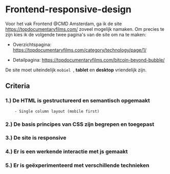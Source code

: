 # Frontend-responsive-design
Voor het vak Frontend @CMD Amsterdam, ga ik de site https://topdocumentaryfilms.com/ zoveel mogelijk namaken.
Om precies te zijn kies ik de volgende twee pagina's van de site om na te maken:

  - Overzichtspagina:
  https://topdocumentaryfilms.com/category/technology/page/1/

  - Detailpagina:
  https://topdocumentaryfilms.com/bitcoin-beyond-bubble/

De site moet uiteindelijk ``` mobiel  ```, **tablet** en **desktop** vriendelijk zijn.



## Criteria
### 1.) De HTML is gestructureerd en semantisch opgemaakt
        - Single column layout (mobile first)

### 2.) De basis principes van CSS zijn begrepen en toegepast

### 3.) De site is responsive

### 4.) Er is een werkende interactie met js gemaakt

### 5.) Er is geëxperimenteerd met verschillende technieken

